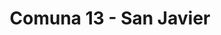 ---
title: Comuna 13 - San Javier
url: /comuna-13-san-javier/
latitude: 6.249
longitude: -75.622
---